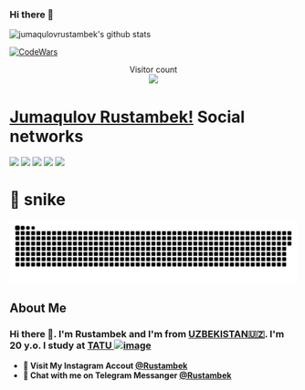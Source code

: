 ### Hi there 👋


![jumaqulovrustambek's github stats](https://github-readme-stats.vercel.app/api?username=rystambek&show_icons=true&theme=tokyonight)

[![CodeWars](https://www.codewars.com/users/Rustambek2003/badges/large)]([https://www.codewars.com/users/rustambek2003(https://www.codewars.com/users/rustambek2003))

<p align="center"> 
  Visitor count<br>
  <img src="https://profile-counter.glitch.me/rustambek2003/count.svg" />
</p>

# [Jumaqulov Rustambek!](rustambekjumaqulov@gmail.com) Social networks

<a href="https://github.com/Rustambek2003"><img src="https://img.shields.io/badge/github-000?style=for-the-badge&logo=github&logoColor=white"/></a>
<a href="https://instagram.com/rystambek_7l7"><img src="https://img.shields.io/badge/instagram-D1001F?style=for-the-badge&logo=instagram&logoColor=white"/></a>
<a href="https://t.me/musulmon17"><img src="https://img.shields.io/badge/Telegram-2CA5E0?style=for-the-badge&logo=telegram&logoColor=white"/></a>
<a href="https://www.codewars.com/users/Rustambek2003/"><img src="https://img.shields.io/badge/codewars-DD915F?style=for-the-badge&logo=codewars&logoColor=white"/></a>
<a href="[https://www.sololearn.com/profile/27804078]"><img src="https://img.shields.io/badge/sololearn-10397c?style=for-the-badge&logo=sololearn&logoColor=white"/></a>
<!-- <a href="https://gitlab.com/quvvatullayev/"><img src="https://img.shields.io/badge/gitlab-FF6600?style=for-the-badge&logo=gitlab&logoColor=white"/></a></a> -->


# 🐍 snike 

<a href=#><img src="snike.svg"></a>

<!-- ## Language and TOOLS

[![My Skills](https://skillicons.dev/icons?i=bootstrap,css,discord,flask,github,gitlab,heroku,html,instagram,js,jquery,linux,md,py,sass,vscode)](https://skillicons.dev) -->


## About Me

### Hi there 👋. I'm Rustambek and I'm from [UZBEKISTAN🇺🇿](https://en.wikipedia.org/wiki/Uzbekistan). I'm 20 y.o. I study at [TATU ![image](https://user-images.githubusercontent.com/105332906/206888050-f68457da-1397-4adb-b063-d0c73ba28c67.png)](https://tuit.uz/)


- **🔴 Visit My Instagram Accout [@Rustambek](https://www.instagram.com/rystambek_7l7/)**
- **🔵 Chat with me on Telegram Messanger [@Rustambek](https://t.me/musulmon17)**
